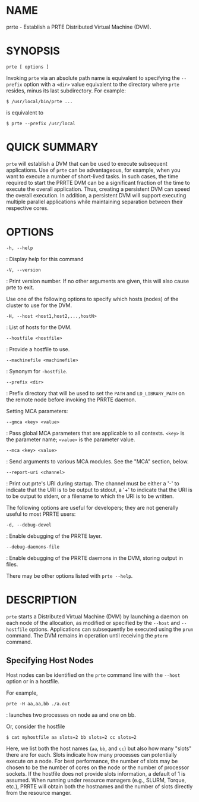 # NAME

prrte - Establish a PRTE Distributed Virtual Machine (DVM).

# SYNOPSIS

```
prte [ options ]
```

Invoking `prte` via an absolute path name is equivalent to
specifying the `--prefix` option with a `<dir>` value equivalent to
the directory where `prte` resides, minus its last subdirectory.
For example:

```
$ /usr/local/bin/prte ...
```

is equivalent to

```
$ prte --prefix /usr/local
```

# QUICK SUMMARY

`prte` will establish a DVM that can be used to execute subsequent
applications. Use of `prte` can be advantageous, for example, when
you want to execute a number of short-lived tasks. In such cases, the
time required to start the PRRTE DVM can be a significant fraction of
the time to execute the overall application. Thus, creating a persistent
DVM can speed the overall execution. In addition, a persistent DVM will
support executing multiple parallel applications while maintaining
separation between their respective cores.

# OPTIONS

`-h, --help`

:   Display help for this command

`-V, --version`

:   Print version number. If no other arguments are given, this will
    also cause prte to exit.

Use one of the following options to specify which hosts (nodes) of the
cluster to use for the DVM.

`-H, --host <host1,host2,...,hostN>`

:   List of hosts for the DVM.

`--hostfile <hostfile>`

:   Provide a hostfile to use.

`--machinefile <machinefile>`

:   Synonym for `-hostfile`.

`--prefix <dir>`

:   Prefix directory that will be used to set the `PATH` and
    `LD_LIBRARY_PATH` on the remote node before invoking the PRRTE
    daemon.

Setting MCA parameters:

`--gmca <key> <value>`

:   Pass global MCA parameters that are applicable to all contexts.
    `<key>` is the parameter name; `<value>` is the parameter value.

`--mca <key> <value>`

:   Send arguments to various MCA modules. See the "MCA" section,
    below.

`--report-uri <channel>`

:   Print out prte's URI during startup. The channel must be
    either a '-' to indicate that the URI is to be output to stdout, a
    '+' to indicate that the URI is to be output to stderr, or a
    filename to which the URI is to be written.

The following options are useful for developers; they are not generally
useful to most PRRTE users:

`-d, --debug-devel`

:   Enable debugging of the PRRTE layer.

`--debug-daemons-file`

:   Enable debugging of the PRRTE daemons in the DVM, storing output in
    files.

There may be other options listed with `prte --help`.

# DESCRIPTION

`prte` starts a Distributed Virtual Machine (DVM) by launching a
daemon on each node of the allocation, as modified or specified by the
`--host` and `--hostfile` options. Applications can subsequently be
executed using the `prun` command. The DVM remains in operation until
receiving the `pterm` command.

## Specifying Host Nodes

Host nodes can be identified on the `prte` command line with the
`--host` option or in a hostfile.

For example,

`prte -H aa,aa,bb ./a.out`

:   launches two processes on node aa and one on bb.

Or, consider the hostfile

```
$ cat myhostfile aa slots=2 bb slots=2 cc slots=2
```

Here, we list both the host names (`aa`, `bb`, and `cc`) but also how
many "slots" there are for each. Slots indicate how many processes can
potentially execute on a node. For best performance, the number of
slots may be chosen to be the number of cores on the node or the
number of processor sockets. If the hostfile does not provide slots
information, a default of 1 is assumed. When running under resource
managers (e.g., SLURM, Torque, etc.), PRRTE will obtain both the
hostnames and the number of slots directly from the resource manger.
